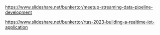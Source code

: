 https://www.slideshare.net/bunkertor/meetup-streaming-data-pipeline-development

https://www.slideshare.net/bunkertor/rtas-2023-building-a-realtime-iot-application

